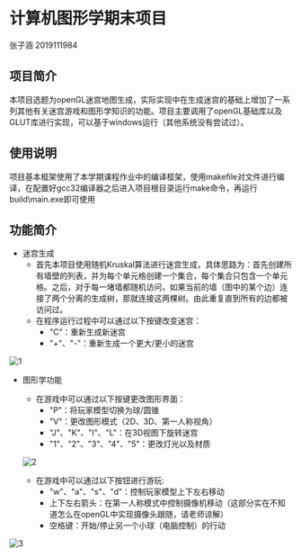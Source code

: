 # 计算机图形学期末项目

张子涵 2019111984

## 项目简介

本项目选题为openGL迷宫地图生成，实际实现中在生成迷宫的基础上增加了一系列其他有关迷宫游戏和图形学知识的功能。项目主要调用了openGL基础库以及GLUT库进行实现，可以基于windows运行（其他系统没有尝试过）。

## 使用说明

项目基本框架使用了本学期课程作业中的编译框架，使用makefile对文件进行编译，在配置好gcc32编译器之后进入项目根目录运行make命令，再运行build\main.exe即可使用

## 功能简介

+ 迷宫生成
  + 首先本项目使用随机Kruskal算法进行迷宫生成，具体思路为：首先创建所有墙壁的列表，并为每个单元格创建一个集合，每个集合只包含一个单元格。之后，对于每一堵墙都随机访问，如果当前的墙（图中的某个边）连接了两个分离的生成树，那就连接这两棵树。由此重复直到所有的边都被访问过。
  + 在程序运行过程中可以通过以下按键改变迷宫：
    + "C"：重新生成新迷宫
    + "+"、"-"：重新生成一个更大/更小的迷宫

![1](D:\Graphics\111\images\1.gif)

+ 图形学功能

  + 在游戏中可以通过以下按键更改图形界面：
    + "P"：将玩家模型切换为球/圆锥
    + "V"：更改图形模式（2D、3D、第一人称视角）
    + "J"、"K"、"I"、"L"：在3D视图下旋转迷宫
    + "1"、"2"、"3"、"4"、"5"：更改灯光以及材质

  ![2](D:\Graphics\111\images\2.gif)

  + 在游戏中可以通过以下按钮进行游玩:
    + "w"、"a"、"s"、"d"：控制玩家模型上下左右移动
    + 上下左右箭头：在第一人称模式中控制摄像机移动（这部分实在不知道怎么在openGL中实现摄像头跟随，请老师谅解）
    + 空格键：开始/停止另一个小球（电脑控制）的行动

![3](D:\Graphics\111\images\3.gif)